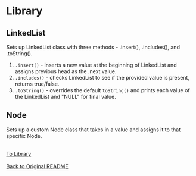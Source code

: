 # Library

## LinkedList
Sets up LinkedList class with three methods - .insert(), .includes(), and .toString().
  1. `.insert()` - inserts a new value at the beginning of LinkedList and assigns previous head as the .next value.
  2. `.includes()` - checks LinkedList to see if the provided value is present, returns true/false.
  3. `.toString()` - overrides the default `toString()` and prints each value of the LinkedList and "NULL" for final value.
## Node
Sets up a custom Node class that takes in a value and assigns it to that specific Node.

<br>[To Library](../lib/src/main/java/codechallenges/linkedList/LinkedList.java)
<br><br>
[Back to Original README](../../README.md)
